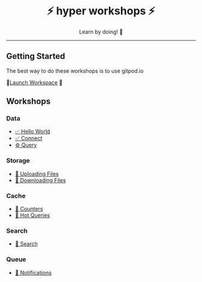<h1 align="center">⚡️ hyper workshops ⚡️</h1>
<p align="center">Learn by doing! 💪 </p>

---

## Getting Started

The best way to do these workshops is to use gitpod.io

🚀[Launch Workspace](https://gitpod.io#https://github.com/hyper63/workshops/tree/master)
🚀

## Workshops

### Data

- [✅ Hello World](/hello-world)
- [✅ Connect](/connect)
- [⚙️ Query](/query)

### Storage

- [🔮 Uploading Files](/upload)
- [🔮 Downloading Files](/download)

### Cache

- [🔮 Counters](/counters)
- [🔮 Hot Queries](/hot-queries)

### Search

- [🔮 Search](/search)

### Queue

- [🔮 Notifications](/notifications)
